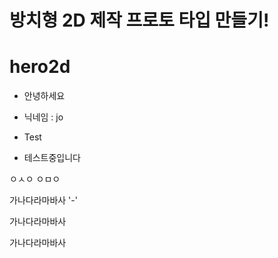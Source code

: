 # 방치형 2D 제작 프로토 타입 만들기!
# hero2d

* 안녕하세요
* 닉네임 : jo



* Test
* 테스트중입니다

ㅇㅅㅇ
ㅇㅁㅇ

가나다라마바사
'-'

가나다라마바사

가나다라마바사
